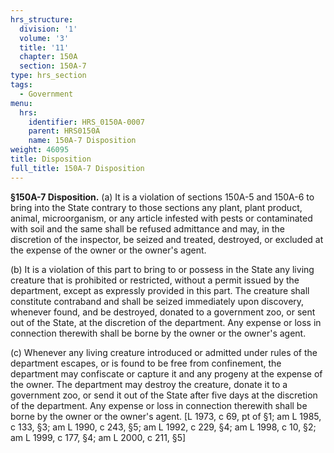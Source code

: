 ```yaml
---
hrs_structure:
  division: '1'
  volume: '3'
  title: '11'
  chapter: 150A
  section: 150A-7
type: hrs_section
tags:
  - Government
menu:
  hrs:
    identifier: HRS_0150A-0007
    parent: HRS0150A
    name: 150A-7 Disposition
weight: 46095
title: Disposition
full_title: 150A-7 Disposition
---
```

**§150A-7 Disposition.** (a) It is a violation of sections 150A-5 and 150A-6 to bring into the State contrary to those sections any plant, plant product, animal, microorganism, or any article infested with pests or contaminated with soil and the same shall be refused admittance and may, in the discretion of the inspector, be seized and treated, destroyed, or excluded at the expense of the owner or the owner's agent.

(b) It is a violation of this part to bring to or possess in the State any living creature that is prohibited or restricted, without a permit issued by the department, except as expressly provided in this part. The creature shall constitute contraband and shall be seized immediately upon discovery, whenever found, and be destroyed, donated to a government zoo, or sent out of the State, at the discretion of the department. Any expense or loss in connection therewith shall be borne by the owner or the owner's agent.

(c) Whenever any living creature introduced or admitted under rules of the department escapes, or is found to be free from confinement, the department may confiscate or capture it and any progeny at the expense of the owner. The department may destroy the creature, donate it to a government zoo, or send it out of the State after five days at the discretion of the department. Any expense or loss in connection therewith shall be borne by the owner or the owner's agent. [L 1973, c 69, pt of §1; am L 1985, c 133, §3; am L 1990, c 243, §5; am L 1992, c 229, §4; am L 1998, c 10, §2; am L 1999, c 177, §4; am L 2000, c 211, §5]